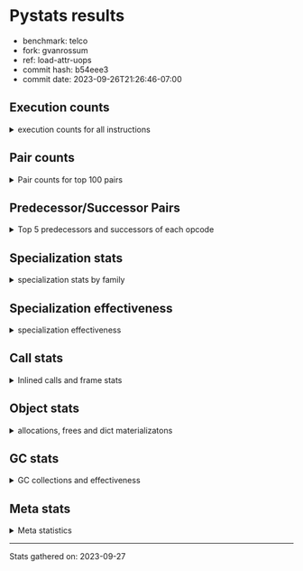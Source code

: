 
# Pystats results

- benchmark: telco
- fork: gvanrossum
- ref: load-attr-uops
- commit hash: b54eee3
- commit date: 2023-09-26T21:26:46-07:00

## Execution counts

<details>
<summary> execution counts for all instructions </summary>

|Name | Count | Self | Cumulative | Miss ratio | 
|---|---:|---:|---:|---:|
| LOAD_FAST | 64,828,680 | 37.2% | 37.2% |  |
| STORE_FAST | 31,215,960 | 17.9% | 55.2% |  |
| BINARY_OP | 18,014,600 | 10.3% | 65.5% |  |
| LOAD_CONST | 12,003,420 | 6.9% | 72.4% |  |
| CALL | 6,007,320 | 3.5% | 75.9% |  |
| POP_JUMP_IF_FALSE | 4,800,000 | 2.8% | 78.6% |  |
| LOAD_ATTR_METHOD_NO_DICT | 3,603,360 | 2.1% | 80.7% |  |
| LOAD_GLOBAL_MODULE | 2,402,200 | 1.4% | 82.1% |  |
| POP_TOP | 2,401,560 | 1.4% | 83.5% |  |
| CALL_METHOD_DESCRIPTOR_FAST | 2,401,500 | 1.4% | 84.8% |  |
| LOAD_ATTR_METHOD_LAZY_DICT | 2,401,440 | 1.4% | 86.2% |  |
| FOR_ITER_RANGE | 2,401,020 | 1.4% | 87.6% |  |
| LOAD_ATTR | 2,400,800 | 1.4% | 89.0% |  |
| LOAD_GLOBAL_BUILTIN | 2,400,720 | 1.4% | 90.3% |  |
| COMPARE_OP | 2,400,600 | 1.4% | 91.7% |  |
| JUMP_BACKWARD | 2,400,480 | 1.4% | 93.1% |  |
| CALL_KW | 2,400,060 | 1.4% | 94.5% |  |
| UNPACK_SEQUENCE_TUPLE | 2,400,000 | 1.4% | 95.9% |  |
| TO_BOOL_INT | 2,400,000 | 1.4% | 97.2% |  |
| CALL_BUILTIN_FAST | 2,400,000 | 1.4% | 98.6% |  |
| BINARY_SUBSCR_LIST_INT | 2,400,000 | 1.4% | 100.0% |  |
| EXTENDED_ARG | 1,020 | 0.0% | 100.0% |  |
| CALL_BUILTIN_CLASS | 660 | 0.0% | 100.0% |  |
| GET_ITER | 540 | 0.0% | 100.0% |  |
| PUSH_NULL | 420 | 0.0% | 100.0% |  |
| LOAD_GLOBAL | 360 | 0.0% | 100.0% |  |
| LOAD_ATTR_MODULE | 280 | 0.0% | 100.0% |  |
| LOAD_DEREF | 180 | 0.0% | 100.0% |  |
| RETURN_VALUE | 120 | 0.0% | 100.0% |  |
| RESUME_CHECK | 120 | 0.0% | 100.0% |  |
| CALL_FUNCTION_EX | 120 | 0.0% | 100.0% |  |
| STORE_ATTR | 80 | 0.0% | 100.0% |  |
| NOP | 60 | 0.0% | 100.0% |  |
| LOAD_FAST_CHECK | 60 | 0.0% | 100.0% |  |
| LIST_EXTEND | 60 | 0.0% | 100.0% |  |
| COPY_FREE_VARS | 60 | 0.0% | 100.0% |  |
| CALL_INTRINSIC_1 | 60 | 0.0% | 100.0% |  |
| CALL_BUILTIN_FAST_WITH_KEYWORDS | 60 | 0.0% | 100.0% |  |
| BUILD_LIST | 60 | 0.0% | 100.0% |  |
| BINARY_OP_SUBTRACT_FLOAT | 60 | 0.0% | 100.0% |  |
| BEFORE_WITH | 60 | 0.0% | 100.0% |  |


</details>

## Pair counts

<details>
<summary> Pair counts for top 100 pairs </summary>

|Pair | Count | Self | Cumulative | 
|---|---:|---:|---:|
| STORE_FAST LOAD_FAST | 28,813,980 | 16.6% | 16.6% |
| LOAD_FAST LOAD_FAST | 20,410,080 | 11.7% | 28.3% |
| LOAD_FAST BINARY_OP | 15,610,100 | 9.0% | 37.2% |
| BINARY_OP STORE_FAST | 15,610,080 | 9.0% | 46.2% |
| LOAD_FAST LOAD_CONST | 7,200,060 | 4.1% | 50.3% |
| CALL STORE_FAST | 6,005,160 | 3.4% | 53.8% |
| LOAD_FAST CALL | 6,003,380 | 3.4% | 57.2% |
| LOAD_FAST LOAD_ATTR_METHOD_NO_DICT | 3,603,360 | 2.1% | 59.3% |
| LOAD_ATTR_METHOD_NO_DICT LOAD_FAST | 3,603,360 | 2.1% | 61.4% |
| LOAD_GLOBAL_MODULE LOAD_CONST | 2,401,740 | 1.4% | 62.8% |
| LOAD_FAST LOAD_ATTR_METHOD_LAZY_DICT | 2,401,440 | 1.4% | 64.1% |
| LOAD_CONST CALL_METHOD_DESCRIPTOR_FAST | 2,400,960 | 1.4% | 65.5% |
| LOAD_ATTR_METHOD_LAZY_DICT LOAD_CONST | 2,400,960 | 1.4% | 66.9% |
| STORE_FAST LOAD_GLOBAL_BUILTIN | 2,400,560 | 1.4% | 68.3% |
| FOR_ITER_RANGE STORE_FAST | 2,400,480 | 1.4% | 69.7% |
| LOAD_GLOBAL_BUILTIN LOAD_FAST | 2,400,120 | 1.4% | 71.0% |
| LOAD_FAST LOAD_ATTR | 2,400,060 | 1.4% | 72.4% |
| LOAD_CONST CALL_KW | 2,400,060 | 1.4% | 73.8% |
| CALL_METHOD_DESCRIPTOR_FAST STORE_FAST | 2,400,060 | 1.4% | 75.2% |
| UNPACK_SEQUENCE_TUPLE STORE_FAST | 2,400,000 | 1.4% | 76.6% |
| TO_BOOL_INT POP_JUMP_IF_FALSE | 2,400,000 | 1.4% | 77.9% |
| POP_TOP JUMP_BACKWARD | 2,400,000 | 1.4% | 79.3% |
| POP_JUMP_IF_FALSE LOAD_GLOBAL_MODULE | 2,400,000 | 1.4% | 80.7% |
| POP_JUMP_IF_FALSE LOAD_FAST | 2,400,000 | 1.4% | 82.1% |
| LOAD_FAST TO_BOOL_INT | 2,400,000 | 1.4% | 83.4% |
| LOAD_FAST CALL_BUILTIN_FAST | 2,400,000 | 1.4% | 84.8% |
| LOAD_FAST BINARY_SUBSCR_LIST_INT | 2,400,000 | 1.4% | 86.2% |
| LOAD_CONST LOAD_FAST | 2,400,000 | 1.4% | 87.6% |
| LOAD_CONST COMPARE_OP | 2,400,000 | 1.4% | 89.0% |
| LOAD_CONST BINARY_OP | 2,400,000 | 1.4% | 90.3% |
| LOAD_ATTR LOAD_FAST | 2,400,000 | 1.4% | 91.7% |
| JUMP_BACKWARD FOR_ITER_RANGE | 2,400,000 | 1.4% | 93.1% |
| COMPARE_OP POP_JUMP_IF_FALSE | 2,400,000 | 1.4% | 94.5% |
| CALL_KW POP_TOP | 2,400,000 | 1.4% | 95.9% |
| CALL_BUILTIN_FAST UNPACK_SEQUENCE_TUPLE | 2,400,000 | 1.4% | 97.2% |
| BINARY_SUBSCR_LIST_INT STORE_FAST | 2,400,000 | 1.4% | 98.6% |
| BINARY_OP LOAD_FAST | 2,400,000 | 1.4% | 100.0% |
| BINARY_OP BINARY_OP | 4,500 | 0.0% | 100.0% |
| CALL CALL | 1,820 | 0.0% | 100.0% |
| LOAD_CONST CALL | 1,720 | 0.0% | 100.0% |
| CALL_METHOD_DESCRIPTOR_FAST POP_TOP | 1,440 | 0.0% | 100.0% |
| STORE_FAST LOAD_GLOBAL_MODULE | 1,200 | 0.0% | 100.0% |
| LOAD_ATTR LOAD_ATTR | 620 | 0.0% | 100.0% |
| COMPARE_OP COMPARE_OP | 600 | 0.0% | 100.0% |
| EXTENDED_ARG FOR_ITER_RANGE | 540 | 0.0% | 100.0% |
| CALL_BUILTIN_CLASS GET_ITER | 540 | 0.0% | 100.0% |
| POP_TOP LOAD_GLOBAL_MODULE | 520 | 0.0% | 100.0% |
| LOAD_CONST CALL_BUILTIN_CLASS | 520 | 0.0% | 100.0% |
| POP_TOP LOAD_FAST | 480 | 0.0% | 100.0% |
| POP_TOP EXTENDED_ARG | 480 | 0.0% | 100.0% |
| LOAD_GLOBAL_BUILTIN LOAD_CONST | 480 | 0.0% | 100.0% |
| LOAD_ATTR_METHOD_LAZY_DICT CALL_METHOD_DESCRIPTOR_FAST | 480 | 0.0% | 100.0% |
| JUMP_BACKWARD EXTENDED_ARG | 480 | 0.0% | 100.0% |
| GET_ITER FOR_ITER_RANGE | 480 | 0.0% | 100.0% |
| FOR_ITER_RANGE LOAD_FAST | 480 | 0.0% | 100.0% |
| EXTENDED_ARG JUMP_BACKWARD | 480 | 0.0% | 100.0% |
| LOAD_ATTR_MODULE PUSH_NULL | 280 | 0.0% | 100.0% |
| LOAD_GLOBAL LOAD_GLOBAL_MODULE | 260 | 0.0% | 100.0% |
| PUSH_NULL CALL | 240 | 0.0% | 100.0% |
| LOAD_GLOBAL_MODULE LOAD_ATTR_MODULE | 180 | 0.0% | 100.0% |
| STORE_FAST LOAD_GLOBAL | 160 | 0.0% | 100.0% |
| PUSH_NULL LOAD_FAST | 120 | 0.0% | 100.0% |
| LOAD_DEREF PUSH_NULL | 120 | 0.0% | 100.0% |
| LOAD_CONST LOAD_CONST | 120 | 0.0% | 100.0% |
| CALL POP_TOP | 120 | 0.0% | 100.0% |
| LOAD_GLOBAL_MODULE LOAD_ATTR | 100 | 0.0% | 100.0% |
| LOAD_ATTR LOAD_ATTR_MODULE | 100 | 0.0% | 100.0% |
| LOAD_GLOBAL_MODULE LOAD_GLOBAL_MODULE | 80 | 0.0% | 100.0% |
| LOAD_GLOBAL LOAD_GLOBAL_BUILTIN | 80 | 0.0% | 100.0% |
| STORE_FAST LOAD_CONST | 60 | 0.0% | 100.0% |
| RETURN_VALUE RETURN_VALUE | 60 | 0.0% | 100.0% |
| RESUME_CHECK LOAD_DEREF | 60 | 0.0% | 100.0% |
| PUSH_NULL LOAD_FAST_CHECK | 60 | 0.0% | 100.0% |
| POP_TOP NOP | 60 | 0.0% | 100.0% |
| NOP LOAD_DEREF | 60 | 0.0% | 100.0% |
| LOAD_GLOBAL_MODULE CALL | 60 | 0.0% | 100.0% |
| LOAD_FAST_CHECK CALL | 60 | 0.0% | 100.0% |
| LOAD_FAST CALL_FUNCTION_EX | 60 | 0.0% | 100.0% |
| LOAD_FAST BUILD_LIST | 60 | 0.0% | 100.0% |
| LOAD_DEREF LIST_EXTEND | 60 | 0.0% | 100.0% |
| LIST_EXTEND CALL_INTRINSIC_1 | 60 | 0.0% | 100.0% |
| GET_ITER EXTENDED_ARG | 60 | 0.0% | 100.0% |
| COPY_FREE_VARS RESUME_CHECK | 60 | 0.0% | 100.0% |
| CALL_KW STORE_FAST | 60 | 0.0% | 100.0% |
| CALL_INTRINSIC_1 CALL_FUNCTION_EX | 60 | 0.0% | 100.0% |
| CALL_FUNCTION_EX RESUME_CHECK | 60 | 0.0% | 100.0% |
| CALL_FUNCTION_EX COPY_FREE_VARS | 60 | 0.0% | 100.0% |
| CALL_BUILTIN_FAST_WITH_KEYWORDS BEFORE_WITH | 60 | 0.0% | 100.0% |
| CALL_BUILTIN_CLASS STORE_FAST | 60 | 0.0% | 100.0% |
| CALL STORE_ATTR | 60 | 0.0% | 100.0% |
| CALL LOAD_FAST | 60 | 0.0% | 100.0% |
| CALL CALL_BUILTIN_CLASS | 60 | 0.0% | 100.0% |
| BUILD_LIST LOAD_DEREF | 60 | 0.0% | 100.0% |
| BINARY_OP_SUBTRACT_FLOAT RETURN_VALUE | 60 | 0.0% | 100.0% |
| BEFORE_WITH STORE_FAST | 60 | 0.0% | 100.0% |
| STORE_ATTR LOAD_GLOBAL_BUILTIN | 40 | 0.0% | 100.0% |
| RETURN_VALUE LOAD_GLOBAL | 40 | 0.0% | 100.0% |
| RESUME_CHECK LOAD_GLOBAL_MODULE | 40 | 0.0% | 100.0% |
| LOAD_GLOBAL_MODULE LOAD_GLOBAL | 40 | 0.0% | 100.0% |
| LOAD_GLOBAL_BUILTIN LOAD_GLOBAL_MODULE | 40 | 0.0% | 100.0% |


</details>

## Predecessor/Successor Pairs

<details>
<summary> Top 5 predecessors and successors of each opcode </summary>

### BEFORE_WITH

<details>
<summary> Successors and predecessors for BEFORE_WITH </summary>

|Predecessors | Count | Percentage | 
|---|---:|---:|
| CALL_BUILTIN_FAST_WITH_KEYWORDS | 60 | 100.0% |

|Successors | Count | Percentage | 
|---|---:|---:|
| STORE_FAST | 60 | 100.0% |


</details>

### GET_ITER

<details>
<summary> Successors and predecessors for GET_ITER </summary>

|Predecessors | Count | Percentage | 
|---|---:|---:|
| CALL_BUILTIN_CLASS | 540 | 100.0% |

|Successors | Count | Percentage | 
|---|---:|---:|
| FOR_ITER_RANGE | 480 | 88.9% |
| EXTENDED_ARG | 60 | 11.1% |


</details>

### NOP

<details>
<summary> Successors and predecessors for NOP </summary>

|Predecessors | Count | Percentage | 
|---|---:|---:|
| POP_TOP | 60 | 100.0% |

|Successors | Count | Percentage | 
|---|---:|---:|
| LOAD_DEREF | 60 | 100.0% |


</details>

### POP_TOP

<details>
<summary> Successors and predecessors for POP_TOP </summary>

|Predecessors | Count | Percentage | 
|---|---:|---:|
| CALL_KW | 2,400,000 | 99.9% |
| CALL_METHOD_DESCRIPTOR_FAST | 1,440 | 0.1% |
| CALL | 120 | 0.0% |

|Successors | Count | Percentage | 
|---|---:|---:|
| JUMP_BACKWARD | 2,400,000 | 99.9% |
| LOAD_GLOBAL_MODULE | 520 | 0.0% |
| LOAD_FAST | 480 | 0.0% |
| EXTENDED_ARG | 480 | 0.0% |
| NOP | 60 | 0.0% |


</details>

### PUSH_NULL

<details>
<summary> Successors and predecessors for PUSH_NULL </summary>

|Predecessors | Count | Percentage | 
|---|---:|---:|
| LOAD_ATTR_MODULE | 280 | 66.7% |
| LOAD_DEREF | 120 | 28.6% |
| LOAD_ATTR | 20 | 4.8% |

|Successors | Count | Percentage | 
|---|---:|---:|
| CALL | 240 | 57.1% |
| LOAD_FAST | 120 | 28.6% |
| LOAD_FAST_CHECK | 60 | 14.3% |


</details>

### RETURN_VALUE

<details>
<summary> Successors and predecessors for RETURN_VALUE </summary>

|Predecessors | Count | Percentage | 
|---|---:|---:|
| RETURN_VALUE | 60 | 50.0% |
| BINARY_OP_SUBTRACT_FLOAT | 60 | 50.0% |

|Successors | Count | Percentage | 
|---|---:|---:|
| RETURN_VALUE | 60 | 50.0% |
| LOAD_GLOBAL | 40 | 33.3% |
| LOAD_GLOBAL_MODULE | 20 | 16.7% |


</details>

### BINARY_OP

<details>
<summary> Successors and predecessors for BINARY_OP </summary>

|Predecessors | Count | Percentage | 
|---|---:|---:|
| LOAD_FAST | 15,610,100 | 86.7% |
| LOAD_CONST | 2,400,000 | 13.3% |
| BINARY_OP | 4,500 | 0.0% |

|Successors | Count | Percentage | 
|---|---:|---:|
| STORE_FAST | 15,610,080 | 86.7% |
| LOAD_FAST | 2,400,000 | 13.3% |
| BINARY_OP | 4,500 | 0.0% |
| BINARY_OP_SUBTRACT_FLOAT | 20 | 0.0% |


</details>

### BUILD_LIST

<details>
<summary> Successors and predecessors for BUILD_LIST </summary>

|Predecessors | Count | Percentage | 
|---|---:|---:|
| LOAD_FAST | 60 | 100.0% |

|Successors | Count | Percentage | 
|---|---:|---:|
| LOAD_DEREF | 60 | 100.0% |


</details>

### CALL

<details>
<summary> Successors and predecessors for CALL </summary>

|Predecessors | Count | Percentage | 
|---|---:|---:|
| LOAD_FAST | 6,003,380 | 99.9% |
| CALL | 1,820 | 0.0% |
| LOAD_CONST | 1,720 | 0.0% |
| PUSH_NULL | 240 | 0.0% |
| LOAD_GLOBAL_MODULE | 60 | 0.0% |

|Successors | Count | Percentage | 
|---|---:|---:|
| STORE_FAST | 6,005,160 | 100.0% |
| CALL | 1,820 | 0.0% |
| POP_TOP | 120 | 0.0% |
| STORE_ATTR | 60 | 0.0% |
| LOAD_FAST | 60 | 0.0% |


</details>

### CALL_FUNCTION_EX

<details>
<summary> Successors and predecessors for CALL_FUNCTION_EX </summary>

|Predecessors | Count | Percentage | 
|---|---:|---:|
| LOAD_FAST | 60 | 50.0% |
| CALL_INTRINSIC_1 | 60 | 50.0% |

|Successors | Count | Percentage | 
|---|---:|---:|
| RESUME_CHECK | 60 | 50.0% |
| COPY_FREE_VARS | 60 | 50.0% |


</details>

### CALL_INTRINSIC_1

<details>
<summary> Successors and predecessors for CALL_INTRINSIC_1 </summary>

|Predecessors | Count | Percentage | 
|---|---:|---:|
| LIST_EXTEND | 60 | 100.0% |

|Successors | Count | Percentage | 
|---|---:|---:|
| CALL_FUNCTION_EX | 60 | 100.0% |


</details>

### CALL_KW

<details>
<summary> Successors and predecessors for CALL_KW </summary>

|Predecessors | Count | Percentage | 
|---|---:|---:|
| LOAD_CONST | 2,400,060 | 100.0% |

|Successors | Count | Percentage | 
|---|---:|---:|
| POP_TOP | 2,400,000 | 100.0% |
| STORE_FAST | 60 | 0.0% |


</details>

### COMPARE_OP

<details>
<summary> Successors and predecessors for COMPARE_OP </summary>

|Predecessors | Count | Percentage | 
|---|---:|---:|
| LOAD_CONST | 2,400,000 | 100.0% |
| COMPARE_OP | 600 | 0.0% |

|Successors | Count | Percentage | 
|---|---:|---:|
| POP_JUMP_IF_FALSE | 2,400,000 | 100.0% |
| COMPARE_OP | 600 | 0.0% |


</details>

### COPY_FREE_VARS

<details>
<summary> Successors and predecessors for COPY_FREE_VARS </summary>

|Predecessors | Count | Percentage | 
|---|---:|---:|
| CALL_FUNCTION_EX | 60 | 100.0% |

|Successors | Count | Percentage | 
|---|---:|---:|
| RESUME_CHECK | 60 | 100.0% |


</details>

### EXTENDED_ARG

<details>
<summary> Successors and predecessors for EXTENDED_ARG </summary>

|Predecessors | Count | Percentage | 
|---|---:|---:|
| POP_TOP | 480 | 47.1% |
| JUMP_BACKWARD | 480 | 47.1% |
| GET_ITER | 60 | 5.9% |

|Successors | Count | Percentage | 
|---|---:|---:|
| FOR_ITER_RANGE | 540 | 52.9% |
| JUMP_BACKWARD | 480 | 47.1% |


</details>

### JUMP_BACKWARD

<details>
<summary> Successors and predecessors for JUMP_BACKWARD </summary>

|Predecessors | Count | Percentage | 
|---|---:|---:|
| POP_TOP | 2,400,000 | 100.0% |
| EXTENDED_ARG | 480 | 0.0% |

|Successors | Count | Percentage | 
|---|---:|---:|
| FOR_ITER_RANGE | 2,400,000 | 100.0% |
| EXTENDED_ARG | 480 | 0.0% |


</details>

### LIST_EXTEND

<details>
<summary> Successors and predecessors for LIST_EXTEND </summary>

|Predecessors | Count | Percentage | 
|---|---:|---:|
| LOAD_DEREF | 60 | 100.0% |

|Successors | Count | Percentage | 
|---|---:|---:|
| CALL_INTRINSIC_1 | 60 | 100.0% |


</details>

### LOAD_ATTR

<details>
<summary> Successors and predecessors for LOAD_ATTR </summary>

|Predecessors | Count | Percentage | 
|---|---:|---:|
| LOAD_FAST | 2,400,060 | 100.0% |
| LOAD_ATTR | 620 | 0.0% |
| LOAD_GLOBAL_MODULE | 100 | 0.0% |
| LOAD_GLOBAL | 20 | 0.0% |

|Successors | Count | Percentage | 
|---|---:|---:|
| LOAD_FAST | 2,400,000 | 100.0% |
| LOAD_ATTR | 620 | 0.0% |
| LOAD_ATTR_MODULE | 100 | 0.0% |
| CALL_METHOD_DESCRIPTOR_FAST | 40 | 0.0% |
| PUSH_NULL | 20 | 0.0% |


</details>

### LOAD_CONST

<details>
<summary> Successors and predecessors for LOAD_CONST </summary>

|Predecessors | Count | Percentage | 
|---|---:|---:|
| LOAD_FAST | 7,200,060 | 60.0% |
| LOAD_GLOBAL_MODULE | 2,401,740 | 20.0% |
| LOAD_ATTR_METHOD_LAZY_DICT | 2,400,960 | 20.0% |
| LOAD_GLOBAL_BUILTIN | 480 | 0.0% |
| LOAD_CONST | 120 | 0.0% |

|Successors | Count | Percentage | 
|---|---:|---:|
| CALL_METHOD_DESCRIPTOR_FAST | 2,400,960 | 20.0% |
| CALL_KW | 2,400,060 | 20.0% |
| LOAD_FAST | 2,400,000 | 20.0% |
| COMPARE_OP | 2,400,000 | 20.0% |
| BINARY_OP | 2,400,000 | 20.0% |


</details>

### LOAD_DEREF

<details>
<summary> Successors and predecessors for LOAD_DEREF </summary>

|Predecessors | Count | Percentage | 
|---|---:|---:|
| RESUME_CHECK | 60 | 33.3% |
| NOP | 60 | 33.3% |
| BUILD_LIST | 60 | 33.3% |

|Successors | Count | Percentage | 
|---|---:|---:|
| PUSH_NULL | 120 | 66.7% |
| LIST_EXTEND | 60 | 33.3% |


</details>

### LOAD_FAST

<details>
<summary> Successors and predecessors for LOAD_FAST </summary>

|Predecessors | Count | Percentage | 
|---|---:|---:|
| STORE_FAST | 28,813,980 | 44.4% |
| LOAD_FAST | 20,410,080 | 31.5% |
| LOAD_ATTR_METHOD_NO_DICT | 3,603,360 | 5.6% |
| LOAD_GLOBAL_BUILTIN | 2,400,120 | 3.7% |
| POP_JUMP_IF_FALSE | 2,400,000 | 3.7% |

|Successors | Count | Percentage | 
|---|---:|---:|
| LOAD_FAST | 20,410,080 | 31.5% |
| BINARY_OP | 15,610,100 | 24.1% |
| LOAD_CONST | 7,200,060 | 11.1% |
| CALL | 6,003,380 | 9.3% |
| LOAD_ATTR_METHOD_NO_DICT | 3,603,360 | 5.6% |


</details>

### LOAD_FAST_CHECK

<details>
<summary> Successors and predecessors for LOAD_FAST_CHECK </summary>

|Predecessors | Count | Percentage | 
|---|---:|---:|
| PUSH_NULL | 60 | 100.0% |

|Successors | Count | Percentage | 
|---|---:|---:|
| CALL | 60 | 100.0% |


</details>

### LOAD_GLOBAL

<details>
<summary> Successors and predecessors for LOAD_GLOBAL </summary>

|Predecessors | Count | Percentage | 
|---|---:|---:|
| STORE_FAST | 160 | 44.4% |
| RETURN_VALUE | 40 | 11.1% |
| LOAD_GLOBAL_MODULE | 40 | 11.1% |
| LOAD_GLOBAL_BUILTIN | 40 | 11.1% |
| STORE_ATTR | 20 | 5.6% |

|Successors | Count | Percentage | 
|---|---:|---:|
| LOAD_GLOBAL_MODULE | 260 | 72.2% |
| LOAD_GLOBAL_BUILTIN | 80 | 22.2% |
| LOAD_ATTR | 20 | 5.6% |


</details>

### POP_JUMP_IF_FALSE

<details>
<summary> Successors and predecessors for POP_JUMP_IF_FALSE </summary>

|Predecessors | Count | Percentage | 
|---|---:|---:|
| TO_BOOL_INT | 2,400,000 | 50.0% |
| COMPARE_OP | 2,400,000 | 50.0% |

|Successors | Count | Percentage | 
|---|---:|---:|
| LOAD_GLOBAL_MODULE | 2,400,000 | 50.0% |
| LOAD_FAST | 2,400,000 | 50.0% |


</details>

### STORE_ATTR

<details>
<summary> Successors and predecessors for STORE_ATTR </summary>

|Predecessors | Count | Percentage | 
|---|---:|---:|
| CALL | 60 | 75.0% |
| STORE_ATTR | 20 | 25.0% |

|Successors | Count | Percentage | 
|---|---:|---:|
| LOAD_GLOBAL_BUILTIN | 40 | 50.0% |
| STORE_ATTR | 20 | 25.0% |
| LOAD_GLOBAL | 20 | 25.0% |


</details>

### STORE_FAST

<details>
<summary> Successors and predecessors for STORE_FAST </summary>

|Predecessors | Count | Percentage | 
|---|---:|---:|
| BINARY_OP | 15,610,080 | 50.0% |
| CALL | 6,005,160 | 19.2% |
| FOR_ITER_RANGE | 2,400,480 | 7.7% |
| CALL_METHOD_DESCRIPTOR_FAST | 2,400,060 | 7.7% |
| UNPACK_SEQUENCE_TUPLE | 2,400,000 | 7.7% |

|Successors | Count | Percentage | 
|---|---:|---:|
| LOAD_FAST | 28,813,980 | 92.3% |
| LOAD_GLOBAL_BUILTIN | 2,400,560 | 7.7% |
| LOAD_GLOBAL_MODULE | 1,200 | 0.0% |
| LOAD_GLOBAL | 160 | 0.0% |
| LOAD_CONST | 60 | 0.0% |


</details>

### BINARY_OP_SUBTRACT_FLOAT

<details>
<summary> Successors and predecessors for BINARY_OP_SUBTRACT_FLOAT </summary>

|Predecessors | Count | Percentage | 
|---|---:|---:|
| LOAD_FAST | 40 | 66.7% |
| BINARY_OP | 20 | 33.3% |

|Successors | Count | Percentage | 
|---|---:|---:|
| RETURN_VALUE | 60 | 100.0% |


</details>

### BINARY_SUBSCR_LIST_INT

<details>
<summary> Successors and predecessors for BINARY_SUBSCR_LIST_INT </summary>

|Predecessors | Count | Percentage | 
|---|---:|---:|
| LOAD_FAST | 2,400,000 | 100.0% |

|Successors | Count | Percentage | 
|---|---:|---:|
| STORE_FAST | 2,400,000 | 100.0% |


</details>

### CALL_BUILTIN_CLASS

<details>
<summary> Successors and predecessors for CALL_BUILTIN_CLASS </summary>

|Predecessors | Count | Percentage | 
|---|---:|---:|
| LOAD_CONST | 520 | 78.8% |
| CALL | 60 | 9.1% |
| LOAD_FAST | 40 | 6.1% |
| CALL_BUILTIN_CLASS | 40 | 6.1% |

|Successors | Count | Percentage | 
|---|---:|---:|
| GET_ITER | 540 | 81.8% |
| STORE_FAST | 60 | 9.1% |
| CALL_BUILTIN_CLASS | 40 | 6.1% |
| CALL | 20 | 3.0% |


</details>

### CALL_BUILTIN_FAST

<details>
<summary> Successors and predecessors for CALL_BUILTIN_FAST </summary>

|Predecessors | Count | Percentage | 
|---|---:|---:|
| LOAD_FAST | 2,400,000 | 100.0% |

|Successors | Count | Percentage | 
|---|---:|---:|
| UNPACK_SEQUENCE_TUPLE | 2,400,000 | 100.0% |


</details>

### CALL_BUILTIN_FAST_WITH_KEYWORDS

<details>
<summary> Successors and predecessors for CALL_BUILTIN_FAST_WITH_KEYWORDS </summary>

|Predecessors | Count | Percentage | 
|---|---:|---:|
| LOAD_CONST | 40 | 66.7% |
| CALL | 20 | 33.3% |

|Successors | Count | Percentage | 
|---|---:|---:|
| BEFORE_WITH | 60 | 100.0% |


</details>

### CALL_METHOD_DESCRIPTOR_FAST

<details>
<summary> Successors and predecessors for CALL_METHOD_DESCRIPTOR_FAST </summary>

|Predecessors | Count | Percentage | 
|---|---:|---:|
| LOAD_CONST | 2,400,960 | 100.0% |
| LOAD_ATTR_METHOD_LAZY_DICT | 480 | 0.0% |
| LOAD_ATTR | 40 | 0.0% |
| CALL | 20 | 0.0% |

|Successors | Count | Percentage | 
|---|---:|---:|
| STORE_FAST | 2,400,060 | 99.9% |
| POP_TOP | 1,440 | 0.1% |


</details>

### FOR_ITER_RANGE

<details>
<summary> Successors and predecessors for FOR_ITER_RANGE </summary>

|Predecessors | Count | Percentage | 
|---|---:|---:|
| JUMP_BACKWARD | 2,400,000 | 100.0% |
| EXTENDED_ARG | 540 | 0.0% |
| GET_ITER | 480 | 0.0% |

|Successors | Count | Percentage | 
|---|---:|---:|
| STORE_FAST | 2,400,480 | 100.0% |
| LOAD_FAST | 480 | 0.0% |
| LOAD_GLOBAL_MODULE | 40 | 0.0% |
| LOAD_GLOBAL | 20 | 0.0% |


</details>

### LOAD_ATTR_METHOD_LAZY_DICT

<details>
<summary> Successors and predecessors for LOAD_ATTR_METHOD_LAZY_DICT </summary>

|Predecessors | Count | Percentage | 
|---|---:|---:|
| LOAD_FAST | 2,401,440 | 100.0% |

|Successors | Count | Percentage | 
|---|---:|---:|
| LOAD_CONST | 2,400,960 | 100.0% |
| CALL_METHOD_DESCRIPTOR_FAST | 480 | 0.0% |


</details>

### LOAD_ATTR_METHOD_NO_DICT

<details>
<summary> Successors and predecessors for LOAD_ATTR_METHOD_NO_DICT </summary>

|Predecessors | Count | Percentage | 
|---|---:|---:|
| LOAD_FAST | 3,603,360 | 100.0% |

|Successors | Count | Percentage | 
|---|---:|---:|
| LOAD_FAST | 3,603,360 | 100.0% |


</details>

### LOAD_ATTR_MODULE

<details>
<summary> Successors and predecessors for LOAD_ATTR_MODULE </summary>

|Predecessors | Count | Percentage | 
|---|---:|---:|
| LOAD_GLOBAL_MODULE | 180 | 64.3% |
| LOAD_ATTR | 100 | 35.7% |

|Successors | Count | Percentage | 
|---|---:|---:|
| PUSH_NULL | 280 | 100.0% |


</details>

### LOAD_GLOBAL_BUILTIN

<details>
<summary> Successors and predecessors for LOAD_GLOBAL_BUILTIN </summary>

|Predecessors | Count | Percentage | 
|---|---:|---:|
| STORE_FAST | 2,400,560 | 100.0% |
| LOAD_GLOBAL | 80 | 0.0% |
| STORE_ATTR | 40 | 0.0% |
| LOAD_GLOBAL_BUILTIN | 40 | 0.0% |

|Successors | Count | Percentage | 
|---|---:|---:|
| LOAD_FAST | 2,400,120 | 100.0% |
| LOAD_CONST | 480 | 0.0% |
| LOAD_GLOBAL_MODULE | 40 | 0.0% |
| LOAD_GLOBAL_BUILTIN | 40 | 0.0% |
| LOAD_GLOBAL | 40 | 0.0% |


</details>

### LOAD_GLOBAL_MODULE

<details>
<summary> Successors and predecessors for LOAD_GLOBAL_MODULE </summary>

|Predecessors | Count | Percentage | 
|---|---:|---:|
| POP_JUMP_IF_FALSE | 2,400,000 | 99.9% |
| STORE_FAST | 1,200 | 0.0% |
| POP_TOP | 520 | 0.0% |
| LOAD_GLOBAL | 260 | 0.0% |
| LOAD_GLOBAL_MODULE | 80 | 0.0% |

|Successors | Count | Percentage | 
|---|---:|---:|
| LOAD_CONST | 2,401,740 | 100.0% |
| LOAD_ATTR_MODULE | 180 | 0.0% |
| LOAD_ATTR | 100 | 0.0% |
| LOAD_GLOBAL_MODULE | 80 | 0.0% |
| CALL | 60 | 0.0% |


</details>

### RESUME_CHECK

<details>
<summary> Successors and predecessors for RESUME_CHECK </summary>

|Predecessors | Count | Percentage | 
|---|---:|---:|
| COPY_FREE_VARS | 60 | 50.0% |
| CALL_FUNCTION_EX | 60 | 50.0% |

|Successors | Count | Percentage | 
|---|---:|---:|
| LOAD_DEREF | 60 | 50.0% |
| LOAD_GLOBAL_MODULE | 40 | 33.3% |
| LOAD_GLOBAL | 20 | 16.7% |


</details>

### TO_BOOL_INT

<details>
<summary> Successors and predecessors for TO_BOOL_INT </summary>

|Predecessors | Count | Percentage | 
|---|---:|---:|
| LOAD_FAST | 2,400,000 | 100.0% |

|Successors | Count | Percentage | 
|---|---:|---:|
| POP_JUMP_IF_FALSE | 2,400,000 | 100.0% |


</details>

### UNPACK_SEQUENCE_TUPLE

<details>
<summary> Successors and predecessors for UNPACK_SEQUENCE_TUPLE </summary>

|Predecessors | Count | Percentage | 
|---|---:|---:|
| CALL_BUILTIN_FAST | 2,400,000 | 100.0% |

|Successors | Count | Percentage | 
|---|---:|---:|
| STORE_FAST | 2,400,000 | 100.0% |


</details>


</details>

## Specialization stats

<details>
<summary> specialization stats by family </summary>

### BINARY_SUBSCR

<details>
<summary> specialization stats for BINARY_SUBSCR family </summary>

|Kind | Count | Ratio | 
|---|---|---|
|          hit |      2400000 | 100.0% |


</details>

### TO_BOOL

<details>
<summary> specialization stats for TO_BOOL family </summary>

|Kind | Count | Ratio | 
|---|---|---|
|          hit |      2400000 | 100.0% |


</details>

### BINARY_OP

<details>
<summary> specialization stats for BINARY_OP family </summary>

|Kind | Count | Ratio | 
|---|---|---|
| specialization.deferred |     18010080 | 100.0% |
|          hit |           60 | 0.0% |

#### Specialization attempts

| | Count | Ratio | 
|---|---:|---:|
| Success | 20 | 0.4% |
| Failure | 4,500 | 99.6% |

|Failure kind | Count | Ratio | 
|---|---:|---:|
| add other | 2,400 | 53.3% |
| multiply other | 900 | 20.0% |
| multiply different types | 600 | 13.3% |
| and int | 600 | 13.3% |


</details>

### CALL

<details>
<summary> specialization stats for CALL family </summary>

|Kind | Count | Ratio | 
|---|---|---|
| specialization.deferred |      6005400 | 55.6% |
|          hit |      4802220 | 44.4% |

#### Specialization attempts

| | Count | Ratio | 
|---|---:|---:|
| Success | 100 | 5.2% |
| Failure | 1,820 | 94.8% |

|Failure kind | Count | Ratio | 
|---|---:|---:|
| meth descr varargs keywords | 900 | 49.5% |
| cfunc varargs | 620 | 34.1% |
| class no vectorcall | 220 | 12.1% |
| cfunc noargs | 80 | 4.4% |


</details>

### COMPARE_OP

<details>
<summary> specialization stats for COMPARE_OP family </summary>

|Kind | Count | Ratio | 
|---|---|---|
| specialization.deferred |      2400000 | 100.0% |

#### Specialization attempts

| | Count | Ratio | 
|---|---:|---:|
| Success | 0 | 0.0% |
| Failure | 600 | 100.0% |

|Failure kind | Count | Ratio | 
|---|---:|---:|
| different types | 600 | 100.0% |


</details>

### FOR_ITER

<details>
<summary> specialization stats for FOR_ITER family </summary>

|Kind | Count | Ratio | 
|---|---|---|
|          hit |      2401020 | 100.0% |


</details>

### JUMP_BACKWARD

<details>
<summary> specialization stats for JUMP_BACKWARD family </summary>

|Kind | Count | Ratio | 
|---|---|---|


</details>

### LOAD_ATTR

<details>
<summary> specialization stats for LOAD_ATTR family </summary>

|Kind | Count | Ratio | 
|---|---|---|
| specialization.deferred |      2400080 | 28.6% |
|          hit |      6005080 | 71.4% |

#### Specialization attempts

| | Count | Ratio | 
|---|---:|---:|
| Success | 100 | 13.9% |
| Failure | 620 | 86.1% |

|Failure kind | Count | Ratio | 
|---|---:|---:|
| overridden | 600 | 96.8% |
| not managed dict | 20 | 3.2% |


</details>

### LOAD_GLOBAL

<details>
<summary> specialization stats for LOAD_GLOBAL family </summary>

|Kind | Count | Ratio | 
|---|---|---|
| specialization.deferred |           20 | 0.0% |
|          hit |      4802920 | 100.0% |

#### Specialization attempts

| | Count | Ratio | 
|---|---:|---:|
| Success | 340 | 100.0% |
| Failure | 0 | 0.0% |

|Failure kind | Count | Ratio | 
|---|---:|---:|


</details>

### POP_JUMP_IF_FALSE

<details>
<summary> specialization stats for POP_JUMP_IF_FALSE family </summary>

|Kind | Count | Ratio | 
|---|---|---|


</details>

### STORE_ATTR

<details>
<summary> specialization stats for STORE_ATTR family </summary>

|Kind | Count | Ratio | 
|---|---|---|
| specialization.deferred |           60 | 75.0% |

#### Specialization attempts

| | Count | Ratio | 
|---|---:|---:|
| Success | 0 | 0.0% |
| Failure | 20 | 100.0% |

|Failure kind | Count | Ratio | 
|---|---:|---:|
| overridden | 20 | 100.0% |


</details>

### UNPACK_SEQUENCE

<details>
<summary> specialization stats for UNPACK_SEQUENCE family </summary>

|Kind | Count | Ratio | 
|---|---|---|
|          hit |      2400000 | 100.0% |


</details>


</details>

## Specialization effectiveness

<details>
<summary> specialization effectiveness </summary>

|Instructions | Count | Ratio | 
|---|---:|---:|
| Basic | 112,852,500 | 64.8% |
| Not specialized | 36,024,240 | 20.7% |
| Specialized | 25,211,420 | 14.5% |

### Deferred by instruction

<details>
<summary> deferred by instruction </summary>

|Name | Count | Ratio | 
|---|---:|---:|
| BINARY_OP | 18,010,080 | 62.5% |
| CALL | 6,005,400 | 20.8% |
| LOAD_ATTR | 2,400,080 | 8.3% |
| COMPARE_OP | 2,400,000 | 8.3% |
| STORE_ATTR | 60 | 0.0% |
| LOAD_GLOBAL | 20 | 0.0% |
| UNPACK_SEQUENCE_TUPLE | 0 | 0.0% |
| UNPACK_SEQUENCE | 0 | 0.0% |
| TO_BOOL_INT | 0 | 0.0% |
| TO_BOOL | 0 | 0.0% |


</details>


</details>

## Call stats

<details>
<summary> Inlined calls and frame stats </summary>

| | Count | Ratio | 
|---|---:|---:|
| Calls to PyEval_EvalDefault | 0 | 0.0% |
| Calls to Python functions inlined | 120 | 100.0% |
| Calls via PyEval_EvalFrame (total) | 0 | 0.0% |
| Calls via PyEval_EvalFrame (vector) | 0 | 0.0% |
| Calls via PyEval_EvalFrame (generator) | 0 | 0.0% |
| Calls via PyEval_EvalFrame (legacy) | 0 | 0.0% |
| Calls via PyEval_EvalFrame (function vectorcall) | 0 | 0.0% |
| Calls via PyEval_EvalFrame (build class) | 0 | 0.0% |
| Calls via PyEval_EvalFrame (slot) | 0 | 0.0% |
| Calls via PyEval_EvalFrame (function ex) | 120 | 100.0% |
| Calls via PyEval_EvalFrame (api) | 0 | 0.0% |
| Calls via PyEval_EvalFrame (method) | 0 | 0.0% |
| Frames pushed | 120 | 100.0% |
| Frame objects created | 0 | 0.0% |


</details>

## Object stats

<details>
<summary> allocations, frees and dict materializatons </summary>

| | Count | Ratio | 
|---|---:|---:|
| Allocations from freelist | 10,805,980 | 20.8% |
| Frees to freelist | 10,806,000 |  |
| Allocations | 41,264,300 | 79.2% |
| Allocations to 512 bytes | 41,264,180 | 79.2% |
| Allocations to 4 kbytes | 0 | 0.0% |
| Allocations over 4 kbytes | 120 | 0.0% |
| Frees | 41,264,220 |  |
| New values | 120 |  |
| Interpreter increfs | 74,939,260 | 37.5% |
| Interpreter decrefs | 106,032,960 | 42.5% |
| Increfs | 124,869,460 | 62.5% |
| Decrefs | 143,443,760 | 57.5% |
| Materialize dict (on request) | 0 | 0.0% |
| Materialize dict (new key) | 0 | 0.0% |
| Materialize dict (too big) | 0 | 0.0% |
| Materialize dict (str subclass) | 0 | 0.0% |
| Dematerialize dict | 0 | 0.0% |
| Method cache hits | 7,201,539 |  |
| Method cache misses | 1 |  |
| Method cache collisions | 1 |  |
| Method cache dunder hits | 180 |  |
| Method cache dunder misses | 0 |  |


</details>

## GC stats

<details>
<summary> GC collections and effectiveness </summary>

|Generation | Collections | Objects collected | Object visits | 
|---:|---:|---:|---:|
| 0 | 0 | 0 | 0 |
| 1 | 0 | 0 | 0 |
| 2 | 0 | 0 | 0 |


</details>

## Meta stats

<details>
<summary> Meta statistics </summary>

| | Count | 
|---|---:|
| Number of data files | 20 |


</details>

---
Stats gathered on: 2023-09-27

